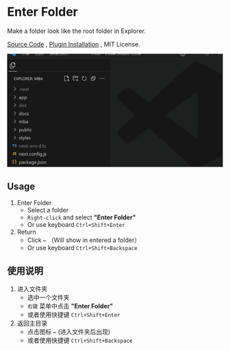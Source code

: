 # Enter Folder

Make a folder look like the root folder in Explorer.

[Source Code](https://github.com/ada87/enter-folder) , [Plugin Installation](https://marketplace.visualstudio.com/items?itemName=XiangDa.enter-folder) , MIT License.

![](https://raw.githubusercontent.com/ada87/enter-folder/refs/heads/main/screen.gif)

## Usage

1. Enter Folder
    * Select a folder
    * `Right-click` and select **"Enter Folder"**
    * Or use keyboard `Ctrl+Shift+Enter`
2. Return
    * Click `←`  （Will show in entered a folder）
    * Or use keyboard `Ctrl+Shift+Backspace` 

## 使用说明

1. 进入文件夹
    * 选中一个文件夹
    * `右键` 菜单中点击 **"Enter Folder"**
    * 或者使用快捷键 `Ctrl+Shift+Enter`
2. 返回主目录
    * 点击图标 `←`  (进入文件夹后出现)
    * 或者使用快捷键 `Ctrl+Shift+Backspace` 
